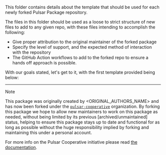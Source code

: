 This folder contains details about the template that should be used for each newly forked Pulsar Package repository.

The files in this folder should be used as a loose to strict structure of new files to add to any given repo, with these files intending to accomplish the following:

* Give proper attribution to the original maintainer of the forked package
* Specify the level of support, and the expected method of interaction with the repository
* The GitHub Action workflows to add to the forked repo to ensure a hands off approach is possible.

With our goals stated, let's get to it, with the first template provided being below:

---

<!-- Pulsar Cooperative Package Repository Template, place underneath the first h1 heading in the original readme -->

> [!NOTE]
> This package was originally created by <ORIGINAL_AUTHORS_NAME> and has now been forked under the [`pulsar-cooperative`](https://github.com/pulsar-cooperative) organization.
> By forking this package we hope to allow new maintainers to work on this package as needed, without being limited by its previous [archived/unmaintained] status, helping to ensure this package stays up to date and functional for as long as possible without the huge responsibility implied by forking and maintaining this under a personal account.
>
> For more info on the Pulsar Cooperative initiative please read [the documentation](https://github.com/pulsar-cooperative/.github/blob/main/README.md).

<!-- Original Readme to follow -->
